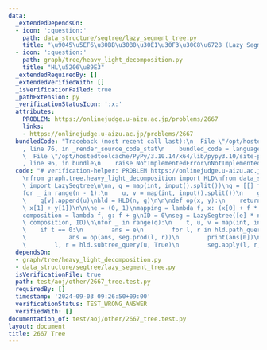 ```yaml
---
data:
  _extendedDependsOn:
  - icon: ':question:'
    path: data_structure/segtree/lazy_segment_tree.py
    title: "\u9045\u5EF6\u30BB\u30B0\u30E1\u30F3\u30C8\u6728 (Lazy Segment Tree)"
  - icon: ':question:'
    path: graph/tree/heavy_light_decomposition.py
    title: "HL\u5206\u89E3"
  _extendedRequiredBy: []
  _extendedVerifiedWith: []
  _isVerificationFailed: true
  _pathExtension: py
  _verificationStatusIcon: ':x:'
  attributes:
    PROBLEM: https://onlinejudge.u-aizu.ac.jp/problems/2667
    links:
    - https://onlinejudge.u-aizu.ac.jp/problems/2667
  bundledCode: "Traceback (most recent call last):\n  File \"/opt/hostedtoolcache/PyPy/3.10.14/x64/lib/pypy3.10/site-packages/onlinejudge_verify/documentation/build.py\"\
    , line 76, in _render_source_code_stat\n    bundled_code = language.bundle(\n\
    \  File \"/opt/hostedtoolcache/PyPy/3.10.14/x64/lib/pypy3.10/site-packages/onlinejudge_verify/languages/python.py\"\
    , line 96, in bundle\n    raise NotImplementedError\nNotImplementedError\n"
  code: "# verification-helper: PROBLEM https://onlinejudge.u-aizu.ac.jp/problems/2667\n\
    \nfrom graph.tree.heavy_light_decomposition import HLD\nfrom data_structure.segtree.lazy_segment_tree\
    \ import LazySegtree\n\nn, q = map(int, input().split())\ng = [[] for _ in range(n)]\n\
    for _ in range(n - 1):\n    u, v = map(int, input().split())\n    g[u].append(v)\n\
    \    g[v].append(u)\nhld = HLD(n, g)\n\n\ndef op(x, y):\n    return (x[0] + y[0],\
    \ x[1] + y[1])\n\n\ne = (0, 1)\nmapping = lambda f, x: (x[0] + f * x[1], x[1])\n\
    composition = lambda f, g: f + g\nID = 0\nseg = LazySegtree([e] * n, op, e, mapping,\
    \ composition, ID)\n\nfor _ in range(q):\n    t, u, v = map(int, input().split())\n\
    \    if t == 0:\n        ans = e\n        for l, r in hld.path_query(u, v, True):\n\
    \            ans = op(ans, seg.prod(l, r))\n        print(ans[0])\n    else:\n\
    \        l, r = hld.subtree_query(u, True)\n        seg.apply(l, r, v)\n"
  dependsOn:
  - graph/tree/heavy_light_decomposition.py
  - data_structure/segtree/lazy_segment_tree.py
  isVerificationFile: true
  path: test/aoj/other/2667_tree.test.py
  requiredBy: []
  timestamp: '2024-09-03 09:26:50+09:00'
  verificationStatus: TEST_WRONG_ANSWER
  verifiedWith: []
documentation_of: test/aoj/other/2667_tree.test.py
layout: document
title: 2667 Tree
---
```


